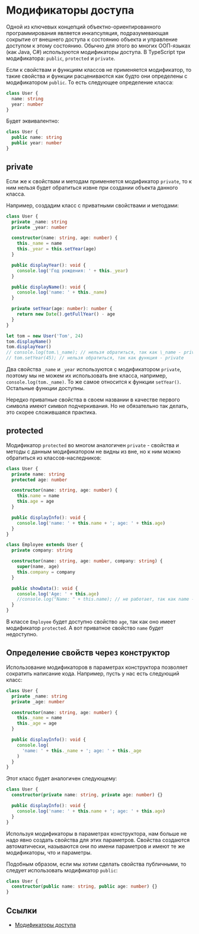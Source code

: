 # Модификаторы доступа

Одной из ключевых концепций объектно-ориентированного программирования является инкапсуляция, подразумевающая сокрытие от внешнего доступа к состоянию объекта и управление доступом к этому состоянию. Обычно для этого во многих ООП-языках (как Java, C#) используются модификаторы доступа. В TypeScript три модификатора: `public`, `protected` и `private`.

Если к свойствам и функциям классов не применяется модификатор, то такие свойства и функции расцениваются как будто они определены с модификатором `public`. То есть следующее определение класса:

```typescript
class User {
  name: string
  year: number
}
```

Будет эквивалентно:

```typescript
class User {
  public name: string
  public year: number
}
```

## private

Если же к свойствам и методам применяется модификатор `private`, то к ним нельзя будет обратиться извне при создании объекта данного класса.

Например, создадим класс с приватными свойствами и методами:

```typescript
class User {
  private _name: string
  private _year: number

  constructor(name: string, age: number) {
    this._name = name
    this._year = this.setYear(age)
  }

  public displayYear(): void {
    console.log('Год рождения: ' + this._year)
  }

  public displayName(): void {
    console.log('name: ' + this._name)
  }

  private setYear(age: number): number {
    return new Date().getFullYear() - age
  }
}

let tom = new User('Tom', 24)
tom.displayName()
tom.displayYear()
// console.log(tom.\_name); // нельзя обратиться, так как \_name - private
// tom.setYear(45); // нельзя обратиться, так как функция - private
```

Два свойства `_name` и `_year` используются с модификатором `private`, поэтому мы не можем их использовать вне класса, например, `console.log(tom._name)`. То же самое относится к функции `setYear()`. Остальные функции доступны.

Нередко приватные свойства в своем названии в качестве первого символа имеют символ подчеркивания. Но не обязательно так делать, это скорее сложившаяся практика.

## protected

Модификатор `protected` во многом аналогичен `private` - свойства и методы с данным модификатором не видны из вне, но к ним можно обратиться из классов-наследников:

```typescript
class User {
  private name: string
  protected age: number

  constructor(name: string, age: number) {
    this.name = name
    this.age = age
  }

  public displayInfo(): void {
    console.log('name: ' + this.name + '; age: ' + this.age)
  }
}

class Employee extends User {
  private company: string

  constructor(name: string, age: number, company: string) {
    super(name, age)
    this.company = company
  }

  public showData(): void {
    console.log('Age: ' + this.age)
    //console.log("Name: " + this.name); // не работает, так как name - private
  }
}
```

В классе `Employee` будет доступно свойство `age`, так как оно имеет модификатор `protected`. А вот приватное свойство `name` будет недоступно.

## Определение свойств через конструктор

Использование модификаторов в параметрах конструктора позволяет сократить написание кода. Например, пусть у нас есть следующий класс:

```typescript
class User {
  private _name: string
  private _age: number

  constructor(name: string, age: number) {
    this._name = name
    this._age = age
  }

  public displayInfo(): void {
    console.log(
      'name: ' + this._name + '; age: ' + this._age
    )
  }
}
```

Этот класс будет аналогичен следующему:

```typescript
class User {
  constructor(private name: string, private age: number) {}

  public displayInfo(): void {
    console.log('name: ' + this.name + '; age: ' + this.age)
  }
}
```

Используя модификаторы в параметрах конструктора, нам больше не надо явно создать свойства для этих параметров. Свойства создаются автоматически, называются они по имени параметров и имеют те же модификаторы, что и параметры.

Подобным образом, если мы хотим сделать свойства публичными, то следует использовать модификатор `public`:

```typescript
class User {
  constructor(public name: string, public age: number) {}
}
```

## Ссылки

- [Модификаторы доступа](https://metanit.com/web/typescript/3.4.php)
